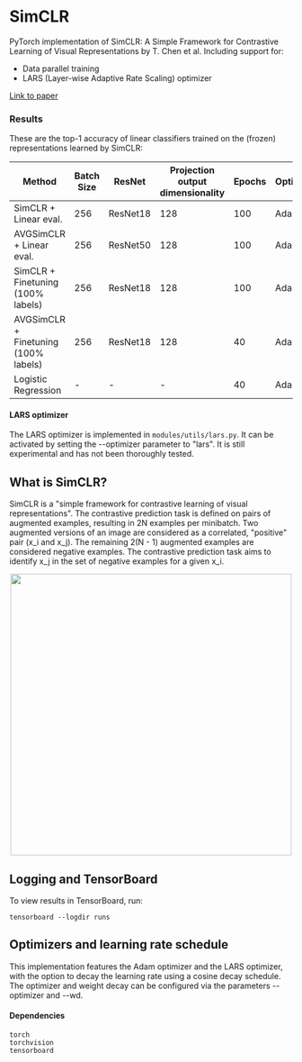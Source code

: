 # SimCLR
PyTorch implementation of SimCLR: A Simple Framework for Contrastive Learning of Visual Representations by T. Chen et al.
Including support for:
- Data parallel training
- LARS (Layer-wise Adaptive Rate Scaling) optimizer

[Link to paper](https://arxiv.org/pdf/2002.05709.pdf)

### Results
These are the top-1 accuracy of linear classifiers trained on the (frozen) representations learned by SimCLR:

| Method  | Batch Size | ResNet | Projection output dimensionality | Epochs | Optimizer | CIFAR-10 | ImageNet (128x128)
| ------------- | ------------- | ------------- | ------------- | ------------- | ------------- | ------------- | ------------- |
| SimCLR + Linear eval. | 256 | ResNet18 | 128 | 100 | Adam | 0.83 | 0.35 | 
| AVGSimCLR + Linear eval. | 256 | ResNet50 | 128 | 100 | Adam | 0.861 | 0.356 | 
| SimCLR + Finetuning (100% labels) | 256 | ResNet18 | 128 | 100 |  Adam | 0.904  | 0.438 |
| AVGSimCLR + Finetuning (100% labels) | 256 | ResNet18 | 128 | 40 | Adam | 0.915  | 0.443 |
| Logistic Regression | - | - | - | 40 | Adam | 0.358 | 0.389 |


#### LARS optimizer
The LARS optimizer is implemented in `modules/utils/lars.py`. It can be activated by setting the --optimizer parameter to "lars". It is still experimental and has not been thoroughly tested.

## What is SimCLR?
SimCLR is a "simple framework for contrastive learning of visual representations". The contrastive prediction task is defined on pairs of augmented examples, resulting in 2N examples per minibatch. Two augmented versions of an image are considered as a correlated, "positive" pair (x_i and x_j). The remaining 2(N - 1) augmented examples are considered negative examples. The contrastive prediction task aims to identify x_j in the set of negative examples for a given x_i.

<p align="center">
  <img src="https://github.com/Spijkervet/SimCLR/blob/master/media/architecture.png?raw=true" width="500"/>
</p>

## Logging and TensorBoard
To view results in TensorBoard, run:
```
tensorboard --logdir runs
```

## Optimizers and learning rate schedule
This implementation features the Adam optimizer and the LARS optimizer, with the option to decay the learning rate using a cosine decay schedule. The optimizer and weight decay can be configured via the parameters --optimizer and --wd.

#### Dependencies
```
torch
torchvision
tensorboard
```
